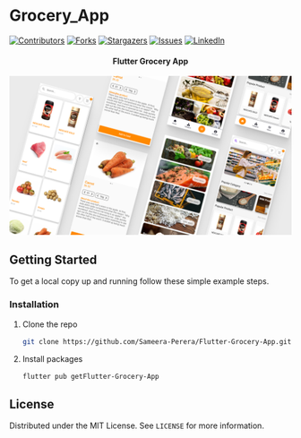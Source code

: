 # Grocery_App
[![Contributors][contributors-shield]][contributors-url]
[![Forks][forks-shield]][forks-url]
[![Stargazers][stars-shield]][stars-url]
[![Issues][issues-shield]][issues-url]
[![LinkedIn][linkedin-shield]][linkedin-url]
<!-- PROJECT LOGO -->
<p align="center">
  <h4 align="center">Flutter Grocery App</h4>
</p>

[![Product Name Screen Shot][product-screenshot]](https://example.com)

<!-- GETTING STARTED -->
## Getting Started

To get a local copy up and running follow these simple example steps.

### Installation

1. Clone the repo
   ```sh
   git clone https://github.com/Sameera-Perera/Flutter-Grocery-App.git
   ```
2. Install packages
   ```sh
   flutter pub getFlutter-Grocery-App
   ```

 
<!-- LICENSE -->
## License

Distributed under the MIT License. See `LICENSE` for more information.

<!-- MARKDOWN LINKS & IMAGES -->
<!-- https://www.markdownguide.org/basic-syntax/#reference-style-links -->
[contributors-shield]: https://img.shields.io/github/contributors/Sameera-Perera/Flutter-Grocery-App.svg?style=for-the-badge
[contributors-url]: https://github.com/Sameera-Perera/Flutter-Grocery-App/graphs/contributors
[forks-shield]: https://img.shields.io/github/forks/Sameera-Perera/Flutter-Grocery-App.svg?style=for-the-badge
[forks-url]: https://github.com/Sameera-Perera/Flutter-Grocery-App/network/members
[stars-shield]: https://img.shields.io/github/stars/Sameera-Perera/Flutter-Grocery-App.svg?style=for-the-badge
[stars-url]: https://github.com/Sameera-Perera/Flutter-Grocery-App/stargazers
[issues-shield]: https://img.shields.io/github/issues/Sameera-Perera/Flutter-Grocery-App.svg?style=for-the-badge
[issues-url]: https://github.com/Sameera-Perera/Flutter-Grocery-App/issues
[linkedin-shield]: https://img.shields.io/badge/-LinkedIn-black.svg?style=for-the-badge&logo=linkedin&colorB=555
[linkedin-url]: http://www.linkedin.com/in/sameera-perera-1148081b8
[product-screenshot]: screenshots/Preview.png
